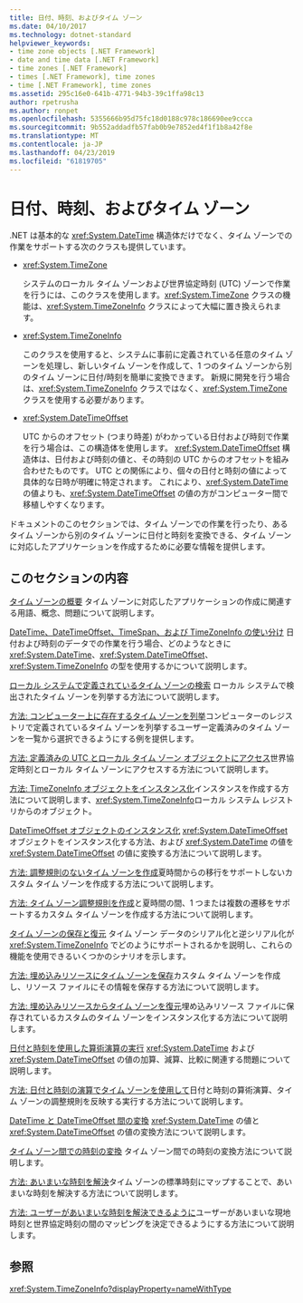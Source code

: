 ```yaml
---
title: 日付、時刻、およびタイム ゾーン
ms.date: 04/10/2017
ms.technology: dotnet-standard
helpviewer_keywords:
- time zone objects [.NET Framework]
- date and time data [.NET Framework]
- time zones [.NET Framework]
- times [.NET Framework], time zones
- time [.NET Framework], time zones
ms.assetid: 295c16e0-641b-4771-94b3-39c1ffa98c13
author: rpetrusha
ms.author: ronpet
ms.openlocfilehash: 5355666b95d75fc18d0188c978c186690ee9ccca
ms.sourcegitcommit: 9b552addadfb57fab0b9e7852ed4f1f1b8a42f8e
ms.translationtype: MT
ms.contentlocale: ja-JP
ms.lasthandoff: 04/23/2019
ms.locfileid: "61819705"
---
```

# <a name="dates-times-and-time-zones"></a>日付、時刻、およびタイム ゾーン

.NET は基本的な <xref:System.DateTime> 構造体だけでなく、タイム ゾーンでの作業をサポートする次のクラスも提供しています。

* <xref:System.TimeZone>

  システムのローカル タイム ゾーンおよび世界協定時刻 (UTC) ゾーンで作業を行うには、このクラスを使用します。<xref:System.TimeZone> クラスの機能は、<xref:System.TimeZoneInfo> クラスによって大幅に置き換えられます。

* <xref:System.TimeZoneInfo>

  このクラスを使用すると、システムに事前に定義されている任意のタイム ゾーンを処理し、新しいタイム ゾーンを作成して、1 つのタイム ゾーンから別のタイム ゾーンに日付/時刻を簡単に変換できます。 新規に開発を行う場合は、<xref:System.TimeZoneInfo> クラスではなく、<xref:System.TimeZone> クラスを使用する必要があります。

* <xref:System.DateTimeOffset>

  UTC からのオフセット (つまり時差) がわかっている日付および時刻で作業を行う場合は、この構造体を使用します。 <xref:System.DateTimeOffset> 構造体は、日付および時刻の値と、その時刻の UTC からのオフセットを組み合わせたものです。 UTC との関係により、個々の日付と時刻の値によって具体的な日時が明確に特定されます。 これにより、<xref:System.DateTime> の値よりも、<xref:System.DateTimeOffset> の値の方がコンピューター間で移植しやすくなります。

ドキュメントのこのセクションでは、タイム ゾーンでの作業を行ったり、あるタイム ゾーンから別のタイム ゾーンに日付と時刻を変換できる、タイム ゾーンに対応したアプリケーションを作成するために必要な情報を提供します。

## <a name="in-this-section"></a>このセクションの内容

[タイム ゾーンの概要](../../../docs/standard/datetime/time-zone-overview.md) タイム ゾーンに対応したアプリケーションの作成に関連する用語、概念、問題について説明します。

[DateTime、DateTimeOffset、TimeSpan、および TimeZoneInfo の使い分け](../../../docs/standard/datetime/choosing-between-datetime.md) 日付および時刻のデータでの作業を行う場合、どのようなときに <xref:System.DateTime>、<xref:System.DateTimeOffset>、<xref:System.TimeZoneInfo> の型を使用するかについて説明します。

[ローカル システムで定義されているタイム ゾーンの検索](../../../docs/standard/datetime/finding-the-time-zones-on-local-system.md) ローカル システムで検出されたタイム ゾーンを列挙する方法について説明します。

[方法: コンピューター上に存在するタイム ゾーンを列挙](../../../docs/standard/datetime/enumerate-time-zones.md)コンピューターのレジストリで定義されているタイム ゾーンを列挙するユーザー定義済みのタイム ゾーンを一覧から選択できるようにする例を提供します。

[方法: 定義済みの UTC とローカル タイム ゾーン オブジェクトにアクセス](../../../docs/standard/datetime/access-utc-and-local.md)世界協定時刻とローカル タイム ゾーンにアクセスする方法について説明します。

[方法: TimeZoneInfo オブジェクトをインスタンス化](../../../docs/standard/datetime/instantiate-time-zone-info.md)インスタンスを作成する方法について説明します、<xref:System.TimeZoneInfo>ローカル システム レジストリからのオブジェクト。

[DateTimeOffset オブジェクトのインスタンス化](../../../docs/standard/datetime/instantiating-a-datetimeoffset-object.md) <xref:System.DateTimeOffset> オブジェクトをインスタンス化する方法、および <xref:System.DateTime> の値を <xref:System.DateTimeOffset> の値に変換する方法について説明します。

[方法: 調整規則のないタイム ゾーンを作成](../../../docs/standard/datetime/create-time-zones-without-adjustment-rules.md)夏時間からの移行をサポートしないカスタム タイム ゾーンを作成する方法について説明します。

[方法: タイム ゾーン調整規則を作成](../../../docs/standard/datetime/create-time-zones-with-adjustment-rules.md)と夏時間の間、1 つまたは複数の遷移をサポートするカスタム タイム ゾーンを作成する方法について説明します。

[タイム ゾーンの保存と復元](../../../docs/standard/datetime/saving-and-restoring-time-zones.md) タイム ゾーン データのシリアル化と逆シリアル化が <xref:System.TimeZoneInfo> でどのようにサポートされるかを説明し、これらの機能を使用できるいくつかのシナリオを示します。

[方法: 埋め込みリソースにタイム ゾーンを保存](../../../docs/standard/datetime/save-time-zones-to-an-embedded-resource.md)カスタム タイム ゾーンを作成し、リソース ファイルにその情報を保存する方法について説明します。

[方法: 埋め込みリソースからタイム ゾーンを復元](../../../docs/standard/datetime/restore-time-zones-from-an-embedded-resource.md)埋め込みリソース ファイルに保存されているカスタムのタイム ゾーンをインスタンス化する方法について説明します。

[日付と時刻を使用した算術演算の実行](../../../docs/standard/datetime/performing-arithmetic-operations.md) <xref:System.DateTime> および <xref:System.DateTimeOffset> の値の加算、減算、比較に関連する問題について説明します。

[方法: 日付と時刻の演算でタイム ゾーンを使用して](../../../docs/standard/datetime/use-time-zones-in-arithmetic.md)日付と時刻の算術演算、タイム ゾーンの調整規則を反映する実行する方法について説明します。

[DateTime と DateTimeOffset 間の変換](../../../docs/standard/datetime/converting-between-datetime-and-offset.md) <xref:System.DateTime> の値と <xref:System.DateTimeOffset> の値の変換方法について説明します。

[タイム ゾーン間での時刻の変換](../../../docs/standard/datetime/converting-between-time-zones.md) タイム ゾーン間での時刻の変換方法について説明します。

[方法: あいまいな時刻を解決](../../../docs/standard/datetime/resolve-ambiguous-times.md)タイム ゾーンの標準時刻にマップすることで、あいまいな時刻を解決する方法について説明します。

[方法: ユーザーがあいまいな時刻を解決できるように](../../../docs/standard/datetime/let-users-resolve-ambiguous-times.md)ユーザーがあいまいな現地時刻と世界協定時刻の間のマッピングを決定できるようにする方法について説明します。

## <a name="reference"></a>参照

<xref:System.TimeZoneInfo?displayProperty=nameWithType>
